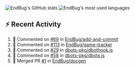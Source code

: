 ![EndBug's GitHub stats](https://github-readme-stats.vercel.app/api?username=endbug&show_icons=true)
![EndBug's most used languages](https://github-readme-stats.vercel.app/api/top-langs/?username=endbug&layout=compact)

## ⚡ Recent Activity

<!--START_SECTION:activity-->
1. 💬 Commented on [#69](https://github.com//EndBug/add-and-commit/issues/69) in [EndBug/add-and-commit](https://github.com//EndBug/add-and-commit)
2. 💬 Commented on [#113](https://github.com//EndBug/game-tracker/issues/113) in [EndBug/game-tracker](https://github.com//EndBug/game-tracker)
3. 💬 Commented on [#29](https://github.com//dbots-pkg/dbothook.js/issues/29) in [dbots-pkg/dbothook.js](https://github.com//dbots-pkg/dbothook.js)
4. 💬 Commented on [#58](https://github.com//dbots-pkg/dbots.js/issues/58) in [dbots-pkg/dbots.js](https://github.com//dbots-pkg/dbots.js)
5. 🎉 Merged PR [#1](https://github.com//EndBug/docgen/pull/1) in [EndBug/docgen](https://github.com//EndBug/docgen)
<!--END_SECTION:activity-->
